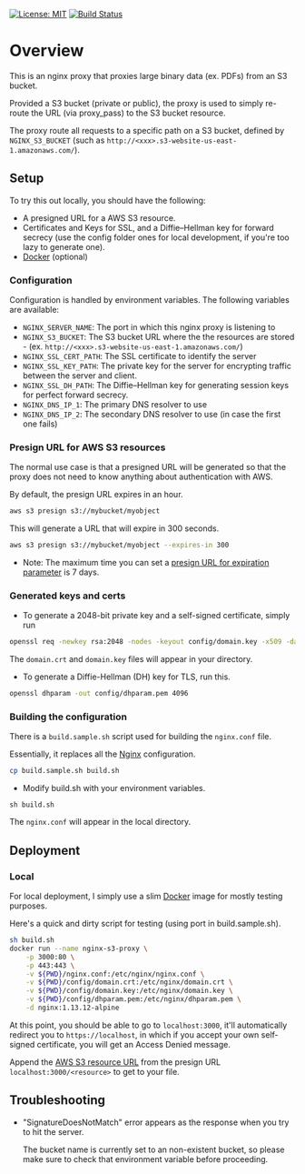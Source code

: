 [![License: MIT](https://img.shields.io/badge/License-MIT-yellow.svg)](https://opensource.org/licenses/MIT) [![Build Status](https://circleci.com/gh/fartbagxp/s3-proxy.svg?style=svg)](https://circleci.com/gh/fartbagxp/s3-proxy)

# Overview

This is an nginx proxy that proxies large binary data (ex. PDFs) from an S3 bucket.

Provided a S3 bucket (private or public), the proxy is used to simply re-route the URL (via proxy_pass) to the S3 bucket resource.

The proxy route all requests to a specific path on a S3 bucket, defined by `NGINX_S3_BUCKET` (such as `http://<xxx>.s3-website-us-east-1.amazonaws.com/`).

## Setup

To try this out locally, you should have the following:

* A presigned URL for a AWS S3 resource.
* Certificates and Keys for SSL, and a Diffie–Hellman key for forward secrecy (use the config folder ones for local development, if you're too lazy to generate one).
* [Docker](https://www.docker.com/) (optional)

### Configuration

Configuration is handled by environment variables. The following variables are available:

* `NGINX_SERVER_NAME`: The port in which this nginx proxy is listening to
* `NGINX_S3_BUCKET`: The S3 bucket URL where the the resources are stored - (ex. `http://<xxx>.s3-website-us-east-1.amazonaws.com/`)
* `NGINX_SSL_CERT_PATH`: The SSL certificate to identify the server
* `NGINX_SSL_KEY_PATH`: The private key for the server for encrypting traffic between the server and client.
* `NGINX_SSL_DH_PATH`: The Diffie–Hellman key for generating session keys for perfect forward secrecy. 
* `NGINX_DNS_IP_1`: The primary DNS resolver to use
* `NGINX_DNS_IP_2`: The secondary DNS resolver to use (in case the first one fails)

### Presign URL for AWS S3 resources

The normal use case is that a presigned URL will be generated so that the proxy does not need to know anything about authentication with AWS.

By default, the presign URL expires in an hour.

```sh
aws s3 presign s3://mybucket/myobject
```

This will generate a URL that will expire in 300 seconds.

```sh
aws s3 presign s3://mybucket/myobject --expires-in 300
```

* Note: The maximum time you can set a [presign URL for expiration parameter](https://docs.aws.amazon.com/AmazonS3/latest/API/sigv4-query-string-auth.html) is 7 days.

### Generated keys and certs

* To generate a 2048-bit private key and a self-signed certificate, simply run

```sh
openssl req -newkey rsa:2048 -nodes -keyout config/domain.key -x509 -days 365 -out config/domain.crt
```

The `domain.crt` and `domain.key` files will appear in your directory.

* To generate a Diffie-Hellman (DH) key for TLS, run this.

```sh
openssl dhparam -out config/dhparam.pem 4096
```

### Building the configuration

There is a `build.sample.sh` script used for building the `nginx.conf` file.

Essentially, it replaces all the [Nginx](https://www.nginx.com/) configuration.

```sh
cp build.sample.sh build.sh
```

* Modify build.sh with your environment variables.

```
sh build.sh
```

The `nginx.conf` will appear in the local directory.

## Deployment

### Local

For local deployment, I simply use a slim [Docker](https://www.docker.com/) image for mostly testing purposes.

Here's a quick and dirty script for testing (using port in build.sample.sh).

```sh
sh build.sh
docker run --name nginx-s3-proxy \
    -p 3000:80 \
    -p 443:443 \
    -v ${PWD}/nginx.conf:/etc/nginx/nginx.conf \
    -v ${PWD}/config/domain.crt:/etc/nginx/domain.crt \
    -v ${PWD}/config/domain.key:/etc/nginx/domain.key \
    -v ${PWD}/config/dhparam.pem:/etc/nginx/dhparam.pem \
    -d nginx:1.13.12-alpine
```

At this point, you should be able to go to `localhost:3000`, it'll automatically redirect you to `https://localhost`, in which if you accept your own self-signed certificate, you will get an Access Denied message.

Append the [AWS S3 resource URL](https://docs.aws.amazon.com/cli/latest/reference/s3/presign.html) from the presign URL `localhost:3000/<resource>` to get to your file.

## Troubleshooting

* "SignatureDoesNotMatch" error appears as the response when you try to hit the server.

    The bucket name is currently set to an non-existent bucket, so please make sure to check that environment variable before proceeding.